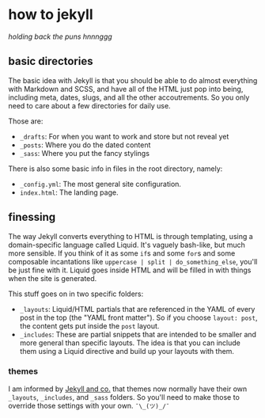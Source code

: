 # how to jekyll

*holding back the puns hnnnggg*

## basic directories

The basic idea with Jekyll is that you should be able to do almost everything
with Markdown and SCSS, and have all of the HTML just pop into being, including
meta, dates, slugs, and all the other accoutrements. So you only need to care
about a few directories for daily use.

Those are:

- `_drafts`: For when you want to work and store but not reveal yet
- `_posts`: Where you do the dated content
- `_sass`: Where you put the fancy stylings

There is also some basic info in files in the root directory, namely:

- `_config.yml`: The most general site configuration.
- `index.html`: The landing page.

## finessing

The way Jekyll converts everything to HTML is through templating, using a
domain-specific language called Liquid. It's vaguely bash-like, but much more
sensible. If you think of it as some `if`s and some `for`s and some composable
incantations like `uppercase | split | do_something_else`, you'll be just fine
with it. Liquid goes inside HTML and will be filled in with things when the site
is generated.

This stuff goes on in two specific folders:

- `_layouts`: Liquid/HTML partials that are referenced in the YAML of every post
  in the top (the "YAML front matter"). So if you choose `layout: post`, the
  content gets put inside the `post` layout.
- `_includes`: These are partial snippets that are intended to be smaller and
  more general than specific layouts. The idea is that you can include them
  using a Liquid directive and build up your layouts with them.

### themes

I am informed by [Jekyll and co.](https://jekyllrb.com/docs/themes/) that themes
now normally have their own `_layouts`, `_includes`, and `_sass` folders. So
you'll need to make those to override those settings with your own. `¯\_(ツ)_/¯`
